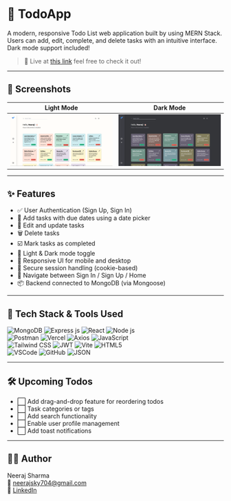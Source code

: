 # 📝 TodoApp

A modern, responsive Todo List web application built by using MERN Stack. Users can add, edit, complete, and delete tasks with an intuitive interface. Dark mode support included!

> 🚀 Live at [this link](https://todoapp-mocha-omega.vercel.app/signin) feel free to check it out!

---

## 📸 Screenshots

| Light Mode | Dark Mode |
|------------|-----------|
| ![Light Mode Screenshot](./screenshots/lightMode.png) | ![Dark Mode Screenshot](./screenshots/darkMode.png) |

---

## ✨ Features

- ✅ User Authentication (Sign Up, Sign In)
- 📅 Add tasks with due dates using a date picker
- 📝 Edit and update tasks
- 🗑️ Delete tasks
- ☑️ Mark tasks as completed
- 🌙 Light & Dark mode toggle
- 📱 Responsive UI for mobile and desktop
- 🔐 Secure session handling (cookie-based)
- 🧭 Navigate between Sign In / Sign Up / Home
- 📦 Backend connected to MongoDB (via Mongoose)

---

## 🔧 Tech Stack & Tools Used

![MongoDB](https://img.shields.io/badge/MongoDB-4EA94B?style=for-the-badge&logo=mongodb&logoColor=white)
![Express js](https://img.shields.io/badge/Express%20js-000000?style=for-the-badge&logo=express&logoColor=white)
![React](https://img.shields.io/badge/React-20232A?style=for-the-badge&logo=react&logoColor=61DAFB)
![Node js](https://img.shields.io/badge/Node%20js-339933?style=for-the-badge&logo=nodedotjs&logoColor=white)  
![Postman](https://img.shields.io/badge/Postman-FF6C37?style=for-the-badge&logo=Postman&logoColor=white)
![Vercel](https://img.shields.io/badge/Vercel-000000?style=for-the-badge&logo=vercel&logoColor=white)
![Axios](https://img.shields.io/badge/axios-671ddf?&style=for-the-badge&logo=axios&logoColor=white)
![JavaScript](https://img.shields.io/badge/JavaScript-323330?style=for-the-badge&logo=javascript&logoColor=F7DF1E)  
![Tailwind CSS](https://img.shields.io/badge/Tailwind_CSS-38B2AC?style=for-the-badge&logo=tailwind-css&logoColor=white)
![JWT](https://img.shields.io/badge/JWT-000000?style=for-the-badge&logo=JSON%20web%20tokens&logoColor=white)
![Vite](https://img.shields.io/badge/Vite-B73BFE?style=for-the-badge&logo=vite&logoColor=FFD62E)
![HTML5](https://img.shields.io/badge/HTML5-E34F26?style=for-the-badge&logo=html5&logoColor=white)  
![VSCode](https://img.shields.io/badge/VSCode-0078D4?style=for-the-badge&logo=visual%20studio%20code&logoColor=white)
![GitHub](https://img.shields.io/badge/GitHub-100000?style=for-the-badge&logo=github&logoColor=white)
![JSON](https://img.shields.io/badge/json-5E5C5C?style=for-the-badge&logo=json&logoColor=white)


---

## 🛠️ Upcoming Todos

- ⬜ Add drag-and-drop feature for reordering todos
- ⬜ Task categories or tags
- ⬜ Add search functionality
- ⬜ Enable user profile management
- ⬜ Add toast notifications

---

## 🙋‍♂️ Author

Neeraj Sharma  
📧 neerajsky704@gmail.com  
🔗 [LinkedIn](https://www.linkedin.com/in/neeraj-vishwakarma-80876432b)
